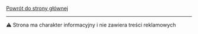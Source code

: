 [Powrót do strony głównej](/README.md)

<hr>

⚠️ Strona ma charakter informacyjny i nie zawiera treści reklamowych
